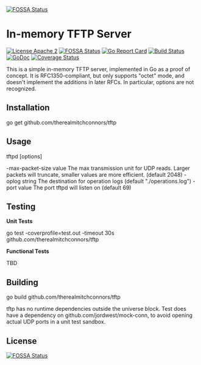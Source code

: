 [![FOSSA Status](https://app.fossa.io/api/projects/git%2Bgithub.com%2Ftherealmitchconnors%2Ftftp.svg?type=shield)](https://app.fossa.io/projects/git%2Bgithub.com%2Ftherealmitchconnors%2Ftftp?ref=badge_shield)

In-memory TFTP Server
=====================

[![License Apache 2](https://img.shields.io/badge/License-Apache2-blue.svg)](https://www.apache.org/licenses/LICENSE-2.0)
[![FOSSA Status](https://app.fossa.io/api/projects/git%2Bgithub.com%2Ftherealmitchconnors%2Ftftp.svg?type=shield)](https://app.fossa.io/projects/git%2Bgithub.com%2Ftherealmitchconnors%2Ftftp?ref=badge_shield)
[![Go Report Card](https://goreportcard.com/badge/github.com/therealmitchconnors/tftp)](https://goreportcard.com/report/github.com/therealmitchconnors/tftp) [![Build Status](https://travis-ci.com/therealmitchconnors/tftp.svg?branch=master)](http://travis-ci.com/therealmitchconnors/tftp) [![GoDoc](https://godoc.org/github.com/therealmitchconnors/tftp?status.svg)](http://godoc.org/github.com/therealmitchconnors/tftp) [![Coverage Status](https://coveralls.io/repos/therealmitchconnors/tftp/badge.svg?branch=master)](https://coveralls.io/r/therealmitchconnors/tftp?branch=master)

This is a simple in-memory TFTP server, implemented in Go as a proof of concept.  It is RFC1350-compliant, but only supports "octet" mode, and doesn't implement the additions in later RFCs.  In particular, options are not recognized.

Installation
------------

go get github.com/therealmitchconnors/tftp

Usage
-----
tftpd [options]

  -max-packet-size value
        The max transmission unit for UDP reads.  Larger packets will truncate, smaller values are more efficient. (default 2048)
  -oplog string
        The destination for operation logs (default "./operations.log")
  -port value
        The port tftpd will listen on (default 69)

Testing
-------
**Unit Tests**

go test -coverprofile=test.out -timeout 30s github.com/therealmitchconnors/tftp

**Functional Tests**

TBD

Building
--------

go build github.com/therealmitchconnors/tftp

tftp has no runtime dependencies outside the universe block.  Test does have a dependency on github.com/jordwest/mock-conn, to avoid opening actual UDP ports in a unit test sandbox.  


## License
[![FOSSA Status](https://app.fossa.io/api/projects/git%2Bgithub.com%2Ftherealmitchconnors%2Ftftp.svg?type=large)](https://app.fossa.io/projects/git%2Bgithub.com%2Ftherealmitchconnors%2Ftftp?ref=badge_large)